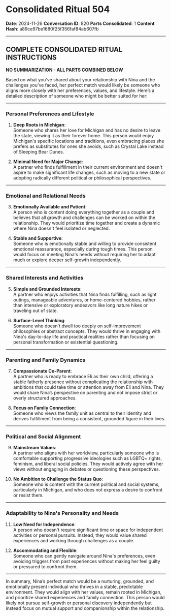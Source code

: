 # Consolidated Ritual 504

**Date**: 2024-11-26
**Conversation ID**: 820
**Parts Consolidated**: 1
**Content Hash**: a89ce97be1680f25f356faf84ab607fb

---

## COMPLETE CONSOLIDATED RITUAL INSTRUCTIONS

**NO SUMMARIZATION - ALL PARTS COMBINED BELOW**

Based on what you've shared about your relationship with Nina and the challenges you've faced, her perfect match would likely be someone who aligns more closely with her preferences, values, and lifestyle. Here’s a detailed description of someone who might be better suited for her:

---

### **Personal Preferences and Lifestyle**  
1. **Deep Roots in Michigan**:  
   Someone who shares her love for Michigan and has no desire to leave the state, viewing it as their forever home. This person would enjoy Michigan's specific locations and traditions, even embracing places she prefers as substitutes for ones she avoids, such as Crystal Lake instead of Sleeping Bear Dunes.  

2. **Minimal Need for Major Change**:  
   A partner who finds fulfillment in their current environment and doesn't aspire to make significant life changes, such as moving to a new state or adopting radically different political or philosophical perspectives.  

---

### **Emotional and Relational Needs**  
3. **Emotionally Available and Patient**:  
   A person who is content doing everything together as a couple and believes that all growth and challenges can be worked on within the relationship. They would prioritize time together and create a dynamic where Nina doesn't feel isolated or neglected.  

4. **Stable and Supportive**:  
   Someone who is emotionally stable and willing to provide consistent emotional reassurance, especially during tough times. This person would focus on meeting Nina's needs without requiring her to adapt much or explore deeper self-growth independently.  

---

### **Shared Interests and Activities**  
5. **Simple and Grounded Interests**:  
   A partner who enjoys activities that Nina finds fulfilling, such as light outings, manageable adventures, or home-centered hobbies, rather than intensive or exploratory endeavors like long nature hikes or traveling out of state.  

6. **Surface-Level Thinking**:  
   Someone who doesn't dwell too deeply on self-improvement philosophies or abstract concepts. They would thrive in engaging with Nina's day-to-day life and practical realities rather than focusing on personal transformation or existential questioning.  

---

### **Parenting and Family Dynamics**  
7. **Compassionate Co-Parent**:  
   A partner who is ready to embrace Eli as their own child, offering a stable fatherly presence without complicating the relationship with ambitions that could take time or attention away from Eli and Nina. They would share Nina’s perspective on parenting and not impose strict or overly structured approaches.  

8. **Focus on Family Connection**:  
   Someone who views the family unit as central to their identity and derives fulfillment from being a consistent, grounded figure in their lives.  

---

### **Political and Social Alignment**  
9. **Mainstream Values**:  
   A partner who aligns with her worldview, particularly someone who is comfortable supporting progressive ideologies such as LGBTQ+ rights, feminism, and liberal social policies. They would actively agree with her views without engaging in debates or questioning these perspectives.  

10. **No Ambition to Challenge the Status Quo**:  
    Someone who is content with the current political and social systems, particularly in Michigan, and who does not express a desire to confront or resist them.  

---

### **Adaptability to Nina's Personality and Needs**  
11. **Low Need for Independence**:  
    A person who doesn't require significant time or space for independent activities or personal pursuits. Instead, they would value shared experiences and working through challenges as a couple.  

12. **Accommodating and Flexible**:  
    Someone who can gently navigate around Nina's preferences, even avoiding triggers from past experiences without making her feel guilty or pressured to confront them.  

---

In summary, Nina’s perfect match would be a nurturing, grounded, and emotionally present individual who thrives in a stable, predictable environment. They would align with her values, remain rooted in Michigan, and prioritize shared experiences and family connection. This person would likely not pursue self-growth or personal discovery independently but instead focus on mutual support and companionship within the relationship.